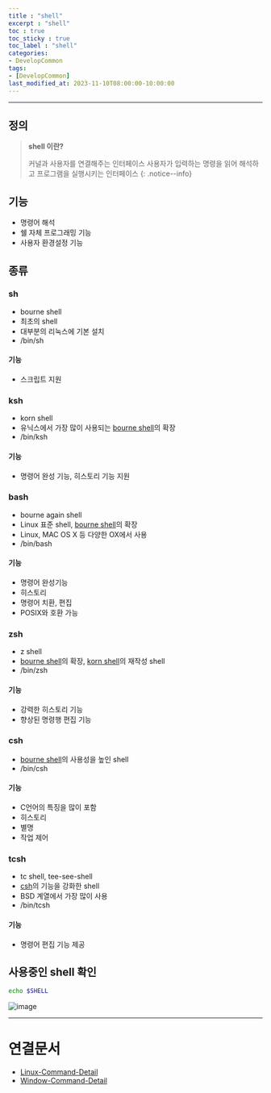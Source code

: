 ```yaml
---
title : "shell"
excerpt : "shell"
toc : true
toc_sticky : true
toc_label : "shell"
categories:
- DevelopCommon
tags:
- [DevelopCommon]
last_modified_at: 2023-11-10T08:00:00-10:00:00
---
```

  
---
  
## 정의 
> **shell 이란?**  
>
> 커널과 사용자를 연결해주는 인터페이스
> 사용자가 입력하는 명령을 읽어 해석하고 프로그램을 실행시키는 인터페이스 
{: .notice--info}  
  
## 기능
- 명령어 해석
- 쉘 자체 프로그래밍 기능
- 사용자 환경설정 기능
  
## 종류
  
### sh
- bourne shell
- 최초의 shell
- 대부분의 리눅스에 기본 설치
- /bin/sh
  
#### 기능
- 스크립트 지원
  
### ksh
- korn shell
- 유닉스에서 가장 많이 사용되는 [bourne shell](#sh)의 확장
- /bin/ksh
  
#### 기능
- 명령어 완성 기능, 히스토리 기능 지원
  
### bash
- bourne again shell
- Linux 표준 shell, [bourne shell](#sh)의 확장
- Linux, MAC OS X 등 다양한 OX에서 사용
- /bin/bash
  
#### 기능
- 명령어 완성기능
- 히스토리
- 명령어 치환, 편집
- POSIX와 호환 가능
  
### zsh
- z shell
- [bourne shell](#sh)의 확장, [korn shell](#ksh)의 재작성 shell
- /bin/zsh
  
#### 기능
- 강력한 히스토리 기능
- 향상된 명령행 편집 기능
  
### csh
- [bourne shell](#sh)의 사용성을 높인 shell
- /bin/csh
  
#### 기능
- C언어의 특징을 많이 포함
- 히스토리
- 별명
- 작업 제어
  
### tcsh
- tc shell, tee-see-shell
- [csh](#csh)의 기능을 강화한 shell
- BSD 계열에서 가장 많이 사용
- /bin/tcsh
  
#### 기능
- 명령어 편집 기능 제공
  
## 사용중인 shell 확인
  
```bash
echo $SHELL
```
  
![image](../../assets/images/EchoShellResult.png)

---
  
# 연결문서
- [Linux-Command-Detail](../../cli/cli-Linux-Command-Detail)
- [Window-Command-Detail](../../cli/cli-Window-Command-Detail)